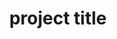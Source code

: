 ---
layout: post
title: project title
description:  short description of the project
skills: 
- skill 1
- skill 2
main-image: /project.webp 
---